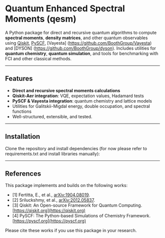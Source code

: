 # Quantum Enhanced Spectral Moments (qesm)

A Python package for direct and recursive quantum algorithms to compute **spectral moments**, **density matrices**, and other quantum observables using [Qiskit](https://qiskit.org/), [PySCF](https://pyscf.org/), [Vayesta] (https://github.com/BoothGroup/Vayesta) and [DYSON] (https://github.com/BoothGroup/dyson). Includes utilities for **quantum chemistry**, **quantum simulation**, and tools for benchmarking with FCI and other classical methods.

---

## Features

- **Direct and recursive spectral moments calculations**
- **Qiskit-Aer integration**: VQE, expectation values, Hadamard tests
- **PySCF & Vayesta integration**: quantum chemistry and lattice models
- Utilities for Galitskii-Migdal energy, double occupation, and spectral functions
- Well-structured, extensible, and tested.

---

## Installation

Clone the repository and install dependencies (for now please refer to requirements.txt and install libraries manually):

---

## References 

This package implements and builds on the following works:

- [1] Fertitta, E., et al., [arXiv:1904.08019](https://arxiv.org/pdf/1904.08019).
- [2] Sriluckshmy, et al., [arXiv:2012.05837](https://arxiv.org/abs/2012.05837).
- [3] Qiskit: An Open-source Framework for Quantum Computing. [https://qiskit.org](https://qiskit.org)
- [4] PySCF: The Python-based Simulations of Chemistry Framework. [https://pyscf.org](https://pyscf.org)

Please cite these works if you use this package in your research.

